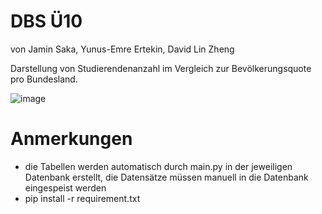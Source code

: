 # DBS Ü10
von Jamin Saka, Yunus-Emre Ertekin, David Lin Zheng

Darstellung von Studierendenanzahl im Vergleich zur Bevölkerungsquote pro Bundesland.

![image](https://github.com/ItsJamin/database-systems-assignment/assets/103188307/04facc69-95fc-47be-b7ff-813ce4fb1323)


# Anmerkungen

- die Tabellen werden automatisch durch main.py in der jeweiligen Datenbank erstellt, die Datensätze müssen manuell in die Datenbank eingespeist werden 
- pip install -r requirement.txt
